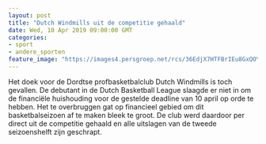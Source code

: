 ```yaml
---
layout: post
title: "Dutch Windmills uit de competitie gehaald"
date: Wed, 10 Apr 2019 09:00:00 GMT
categories: 
- sport 
- andere_sporten 
feature_image: "https://images4.persgroep.net/rcs/36EdjX7HTFBrIEu8GxQOYrQnbhs/diocontent/141564998/_fitwidth/400/?appId=21791a8992982cd8da851550a453bd7f&quality=0.7"
---
```


Het doek voor de Dordtse profbasketbalclub Dutch Windmills is toch gevallen. De debutant in de Dutch Basketball League slaagde er niet in om de financiële huishouding voor de gestelde deadline van 10 april op orde te hebben. Het te overbruggen gat op financieel gebied om dit basketbalseizoen af te maken bleek te groot. De club werd daardoor per direct uit de competitie gehaald en alle uitslagen van de tweede seizoenshelft zijn geschrapt.
